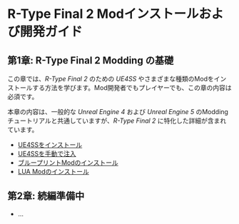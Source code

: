 # R-Type Final 2 Modインストールおよび開発ガイド

## 第1章: R-Type Final 2 Modding の基礎
この章では、*R-Type Final 2* のための *UE4SS* やさまざまな種類のModをインストールする方法を学びます。Mod開発者でもプレイヤーでも、この章の内容は必須です。

本章の内容は、一般的な *Unreal Engine 4* および *Unreal Engine 5* のModdingチュートリアルと共通していますが、*R-Type Final 2* に特化した詳細が含まれています。

- [UE4SSをインストール](Chapter1_TheBasics/ja/UE4SSのインストール.md)
- [UE4SSを手動で注入](Chapter1_TheBasics/ja/手動でUE4SSを注入する.md)
- [ブループリントModのインストール](Chapter1_TheBasics/ja/ブループリントModのインストール.md)
- [LUA Modのインストール](Chapter1_TheBasics/ja/LUAModのインストール.md)

## 第2章: 続編準備中
- ...